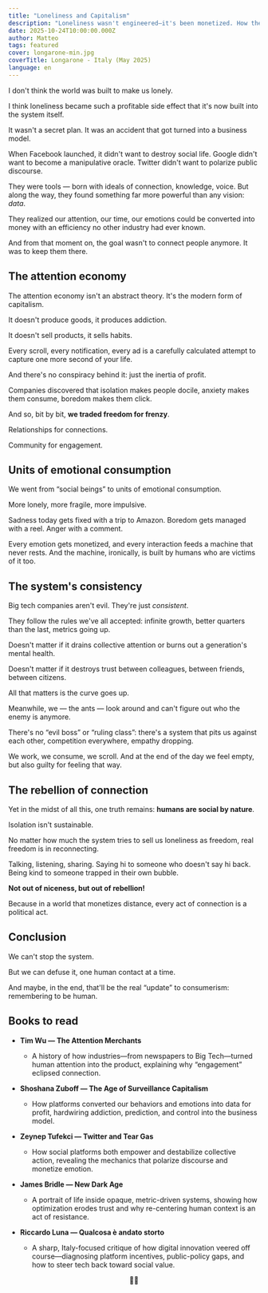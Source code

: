 ```yaml
---
title: "Loneliness and Capitalism"
description: "Loneliness wasn't engineered—it's been monetized. How the attention economy turned isolation into profit, and why every human connection is now an act of rebellion."
date: 2025-10-24T10:00:00.000Z
author: Matteo
tags: featured
cover: longarone-min.jpg
coverTitle: Longarone - Italy (May 2025)
language: en
---
```


I don't think the world was built to make us lonely.

I think loneliness became such a profitable side effect that it's now built into the system itself.

It wasn't a secret plan. It was an accident that got turned into a business model.

When Facebook launched, it didn't want to destroy social life. Google didn't want to become a manipulative oracle. Twitter didn't want to polarize public discourse.

They were tools — born with ideals of connection, knowledge, voice. But along the way, they found something far more powerful than any vision: _data_.

They realized our attention, our time, our emotions could be converted into money with an efficiency no other industry had ever known.

And from that moment on, the goal wasn't to connect people anymore. It was to keep them there.

## The attention economy

The attention economy isn't an abstract theory. It's the modern form of capitalism.

It doesn't produce goods, it produces addiction.

It doesn't sell products, it sells habits.

Every scroll, every notification, every ad is a carefully calculated attempt to capture one more second of your life.

And there's no conspiracy behind it: just the inertia of profit.

Companies discovered that isolation makes people docile, anxiety makes them consume, boredom makes them click.

And so, bit by bit, __we traded freedom for frenzy__.

Relationships for connections.

Community for engagement.

## Units of emotional consumption

We went from “social beings” to units of emotional consumption.

More lonely, more fragile, more impulsive.

Sadness today gets fixed with a trip to Amazon. Boredom gets managed with a reel. Anger with a comment.

Every emotion gets monetized, and every interaction feeds a machine that never rests. And the machine, ironically, is built by humans who are victims of it too.

## The system's consistency

Big tech companies aren't evil. They're just _consistent_.

They follow the rules we've all accepted: infinite growth, better quarters than the last, metrics going up.

Doesn't matter if it drains collective attention or burns out a generation's mental health.

Doesn't matter if it destroys trust between colleagues, between friends, between citizens.

All that matters is the curve goes up.

Meanwhile, we — the ants — look around and can't figure out who the enemy is anymore.

There's no “evil boss” or “ruling class”: there's a system that pits us against each other, competition everywhere, empathy dropping.

We work, we consume, we scroll. And at the end of the day we feel empty, but also guilty for feeling that way.

## The rebellion of connection

Yet in the midst of all this, one truth remains: __humans are social by nature__.

Isolation isn't sustainable.

No matter how much the system tries to sell us loneliness as freedom, real freedom is in reconnecting.

Talking, listening, sharing. Saying hi to someone who doesn't say hi back. Being kind to someone trapped in their own bubble.

__Not out of niceness, but out of rebellion!__

Because in a world that monetizes distance, every act of connection is a political act.

## Conclusion

We can't stop the system.

But we can defuse it, one human contact at a time.

And maybe, in the end, that'll be the real “update” to consumerism: remembering to be human.

## Books to read

- **Tim Wu — The Attention Merchants**
  - A history of how industries—from newspapers to Big Tech—turned human attention into the product, explaining why “engagement” eclipsed connection.

- **Shoshana Zuboff — The Age of Surveillance Capitalism**
  - How platforms converted our behaviors and emotions into data for profit, hardwiring addiction, prediction, and control into the business model.

- **Zeynep Tufekci — Twitter and Tear Gas**
  - How social platforms both empower and destabilize collective action, revealing the mechanics that polarize discourse and monetize emotion.

- **James Bridle — New Dark Age**
  - A portrait of life inside opaque, metric-driven systems, showing how optimization erodes trust and why re-centering human context is an act of resistance.

- **Riccardo Luna — Qualcosa è andato storto**
  - A sharp, Italy-focused critique of how digital innovation veered off course—diagnosing platform incentives, public-policy gaps, and how to steer tech back toward social value.

<div align="center">✌🏼</div>
